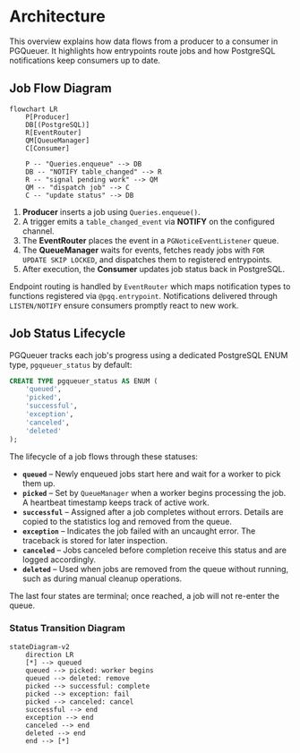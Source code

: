 # Architecture

This overview explains how data flows from a producer to a consumer in PGQueuer.
It highlights how entrypoints route jobs and how PostgreSQL notifications keep
consumers up to date.

## Job Flow Diagram

```{mermaid}
flowchart LR
    P[Producer]
    DB[(PostgreSQL)]
    R[EventRouter]
    QM[QueueManager]
    C[Consumer]

    P -- "Queries.enqueue" --> DB
    DB -- "NOTIFY table_changed" --> R
    R -- "signal pending work" --> QM
    QM -- "dispatch job" --> C
    C -- "update status" --> DB
```

1. **Producer** inserts a job using `Queries.enqueue()`.
2. A trigger emits a `table_changed_event` via **NOTIFY** on the configured channel.
3. The **EventRouter** places the event in a `PGNoticeEventListener` queue.
4. The **QueueManager** waits for events, fetches ready jobs with `FOR UPDATE SKIP LOCKED`, and dispatches them to registered entrypoints.
5. After execution, the **Consumer** updates job status back in PostgreSQL.

Endpoint routing is handled by `EventRouter` which maps notification types to
functions registered via `@pgq.entrypoint`. Notifications delivered through
`LISTEN/NOTIFY` ensure consumers promptly react to new work.

## Job Status Lifecycle

PGQueuer tracks each job's progress using a dedicated PostgreSQL ENUM type,
`pgqueuer_status` by default:

```sql
CREATE TYPE pgqueuer_status AS ENUM (
    'queued',
    'picked',
    'successful',
    'exception',
    'canceled',
    'deleted'
);
```

The lifecycle of a job flows through these statuses:

- **`queued`** – Newly enqueued jobs start here and wait for a worker to pick
  them up.
- **`picked`** – Set by `QueueManager` when a worker begins processing the job.
  A heartbeat timestamp keeps track of active work.
- **`successful`** – Assigned after a job completes without errors. Details are
  copied to the statistics log and removed from the queue.
- **`exception`** – Indicates the job failed with an uncaught error. The
  traceback is stored for later inspection.
- **`canceled`** – Jobs canceled before completion receive this status and are
  logged accordingly.
- **`deleted`** – Used when jobs are removed from the queue without running,
  such as during manual cleanup operations.

The last four states are terminal; once reached, a job will not re-enter the
queue.

### Status Transition Diagram

```{mermaid}
stateDiagram-v2
    direction LR
    [*] --> queued
    queued --> picked: worker begins
    queued --> deleted: remove
    picked --> successful: complete
    picked --> exception: fail
    picked --> canceled: cancel
    successful --> end
    exception --> end
    canceled --> end
    deleted --> end
    end --> [*]
```
